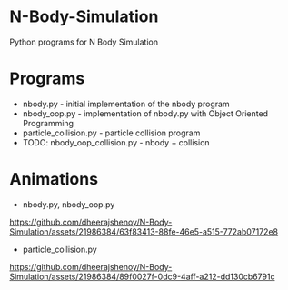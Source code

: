 # N-Body-Simulation
Python programs for N Body Simulation

# Programs
* nbody.py - initial implementation of the nbody program
* nbody_oop.py - implementation of nbody.py with Object Oriented Programming
* particle_collision.py - particle collision program
* TODO: nbody_oop_collision.py - nbody + collision  

# Animations
* nbody.py, nbody_oop.py
  
https://github.com/dheerajshenoy/N-Body-Simulation/assets/21986384/63f83413-88fe-46e5-a515-772ab07172e8


* particle_collision.py
  
https://github.com/dheerajshenoy/N-Body-Simulation/assets/21986384/89f0027f-0dc9-4aff-a212-dd130cb6791c

